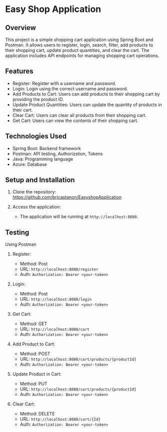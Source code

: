 # Easy Shop Application

## Overview
This project is a simple shopping cart application using Spring Boot and Postman. It allows users to register, login, search, filter, add products to their shopping cart, update product quantities, and clear the cart. The application includes API endpoints for managing shopping cart operations.

## Features
- Register: Register with a username and password.
- Login: Login using the correct username and password.
- Add Products to Cart: Users can add products to their shopping cart by providing the product ID.
- Update Product Quantities: Users can update the quantity of products in their cart.
- Clear Cart: Users can clear all products from their shopping cart.
- Get Cart: Users can view the contents of their shopping cart.

## Technologies Used
- Spring Boot: Backend framework
- Postman: API testing, Authorizstion, Tokens
- Java: Programming language
- Azure: Database

## Setup and Installation
1. Clone the repository:
   https://github.com/bricastanon/EasyshopApplication

2. Access the application:
    - The application will be running at `http://localhost:8080`.

## Testing
Using Postman
1. Register:
   - Method: Post
   - URL: `http://localhost:8080/register`
   - Auth: `Authorization: Bearer <your-token>`

2. Login:
   - Method: Post
   - URL: `http://localhost:8080/login`
   - Auth: `Authorization: Bearer <your-token>`
  
3. Get Cart:
   - Method: GET
   - URL: `http://localhost:8080/cart`
   - Auth: `Authorization: Bearer <your-token>`

4. Add Product to Cart:
   - Method: POST
   - URL: `http://localhost:8080/cart/products/{productId}`
   - Auth: `Authorization: Bearer <your-token>`

5. Update Product in Cart:
   - Method: PUT
   - URL: `http://localhost:8080/cart/products/{productId}`
   - Auth: `Authorization: Bearer <your-token>`
 
6. Clear Cart:
   - Method: DELETE
   - URL: `http://localhost:8080/cart/{Id}`
   - Auth: `Authorization: Bearer <your-token>`

